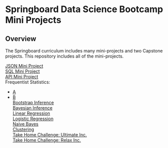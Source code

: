 # Springboard Data Science Bootcamp Mini Projects

## Overview

The Springboard curriculum includes many mini-projects and two Capstone projects. This repository includes all of the mini-projects. 

[JSON Mini Project](https://github.com/tcardwell/Springboard-Projects/blob/master/JSON/sliderule_dsi_json_exercise.ipynb)   
[SQL Mini Project](https://github.com/tcardwell/Springboard-Projects/blob/master/SQL/1520094343_sql_project.sql)    
[API Mini Project](https://github.com/tcardwell/Springboard-Projects/blob/master/API/api_data_wrangling_mini_project.ipynb)    
Frequentist Statistics:   
* [A](https://github.com/tcardwell/Springboard-Projects/blob/master/Frequentist_Statistics/inferential_statistics_1a-Q6.25.ipynb)  
* [B](https://github.com/tcardwell/Springboard-Projects/blob/master/Frequentist_Statistics/inferential_statistics_1b-Q6.25.ipynb)  
[Bootstrap Inference](https://github.com/tcardwell/Springboard-Projects/blob/master/Bootstrap_Inference/inferential_statistics_2-Q.ipynb)  
[Bayesian Inference](https://github.com/tcardwell/Springboard-Projects/blob/master/Bayesian-Inference/inferential_statistics_3-Q.ipynb)   
[Linear Regression](https://github.com/tcardwell/Springboard-Projects/blob/master/Linear_Regression/Mini_Project_Linear_Regression.ipynb)    
[Logistic Regression](https://github.com/tcardwell/Springboard-Projects/blob/master/Logistic_Regression/Mini_Project_Logistic_Regression.ipynb)   
[Naive Bayes](https://github.com/tcardwell/Springboard-Projects/blob/master/Naive_Bayes/Mini_Project_Naive_Bayes.ipynb)   
[Clustering](https://github.com/tcardwell/Springboard-Projects/blob/master/clustering/Mini_Project_Clustering.ipynb)   
[Take Home Challenge: Ultimate Inc.](https://github.com/tcardwell/Springboard-Projects/blob/master/ultimate_challenge/Ultimate%20Challenge.ipynb)   
[Take Home Challenge: Relax Inc.](https://github.com/tcardwell/Springboard-Projects/blob/master/relax_challenge/Relax%20Challenge.ipynb)    


